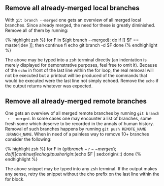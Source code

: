 
## Remove all already-merged local branches
With ```git branch --merged``` one gets an overview of all merged local 
branches. Since already merged, the need for these is greatly diminished. 
Remove all of them by running:

{% highlight zsh %}
for F in $(git branch --merged); do
  if [[ $F == master|dev ]]; then
    continue
  fi
  echo git branch -d $F
done
{% endhighlight %}

The above may be typed into a zsh terminal directly (an indentation is merely
displayed for demonstrative purposes, feel free to omit it). Because of the 
`echo` in front of the last line within the for loop, the real removal will not
be executed but a printout will be produced of the commands that would be 
executed were the last line not simply echoed. Remove the `echo` if the output
returns whatever was expected.

## Remove all already-merged remote branches
One gets an overview of all merged remote branches by running 
```git branch -r --merged```. In some cases one may encounter a list of 
branches, some fresh some which deserve to be recorded in the annals of human 
history. Removal of such branches happens by running 
```git push REMOTE_NAME :BRANCH_NAME```. When in need of a painless way to 
remove 10+ branches consider the following: 

{% highlight zsh %}
for F in $(git branch -r --merged); do
  if [[ %F == */(master|dev) ]]; then
    continue
  fi
  echo git push origin :$(echo $F | sed:origin/::)
done
{% endhighlight %}

The above snippet may be typed into any zsh terminal. If the output makes any 
sense, retry the snippet without the cho prefix on the last line within the for
block.

